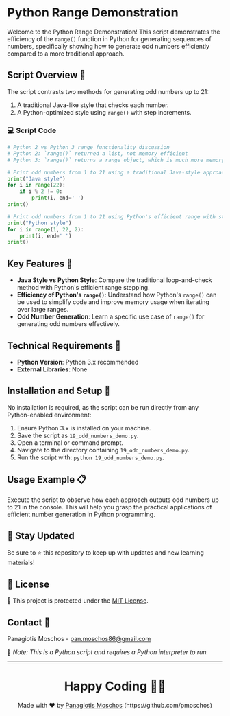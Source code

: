 # Python Range Demonstration

Welcome to the Python Range Demonstration! This script demonstrates the efficiency of the `range()` function in Python for generating sequences of numbers, specifically showing how to generate odd numbers efficiently compared to a more traditional approach.

## Script Overview 📘

The script contrasts two methods for generating odd numbers up to 21:
1. A traditional Java-like style that checks each number.
2. A Python-optimized style using `range()` with step increments.

### :computer: Script Code

```python
# Python 2 vs Python 3 range functionality discussion
# Python 2: `range()` returned a list, not memory efficient
# Python 3: `range()` returns a range object, which is much more memory efficient

# Print odd numbers from 1 to 21 using a traditional Java-style approach in Python
print("Java style")
for i in range(22):
    if i % 2 != 0:
        print(i, end=' ')
print()

# Print odd numbers from 1 to 21 using Python's efficient range with step parameter
print("Python style")
for i in range(1, 22, 2):
    print(i, end=' ')
print()
```

## Key Features 🌟

- **Java Style vs Python Style**: Compare the traditional loop-and-check method with Python's efficient range stepping.
- **Efficiency of Python's `range()`**: Understand how Python's `range()` can be used to simplify code and improve memory usage when iterating over large ranges.
- **Odd Number Generation**: Learn a specific use case of `range()` for generating odd numbers effectively.

## Technical Requirements 🔧

- **Python Version**: Python 3.x recommended
- **External Libraries**: None

## Installation and Setup 🚀

No installation is required, as the script can be run directly from any Python-enabled environment:
1. Ensure Python 3.x is installed on your machine.
2. Save the script as `19_odd_numbers_demo.py`.
3. Open a terminal or command prompt.
4. Navigate to the directory containing `19_odd_numbers_demo.py`.
5. Run the script with: `python 19_odd_numbers_demo.py`.

## Usage Example 📋

Execute the script to observe how each approach outputs odd numbers up to 21 in the console. This will help you grasp the practical applications of efficient number generation in Python programming.

## 📢 Stay Updated
Be sure to ⭐ this repository to keep up with updates and new learning materials!

## 📄 License
🔐 This project is protected under the [MIT License](https://mit-license.org/).

## Contact 📧
Panagiotis Moschos - pan.moschos86@gmail.com

🔗 *Note: This is a Python script and requires a Python interpreter to run.*

---
<h1 align=center>Happy Coding 👨‍💻 </h1>

<p align="center">
  Made with ❤️ by 
  <a href="https://www.linkedin.com/in/panagiotis-moschos" target="_blank">
  Panagiotis Moschos</a> (https://github.com/pmoschos)
</p>